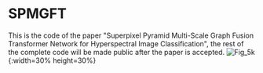 # SPMGFT
This is the code of the paper "Superpixel Pyramid Multi-Scale Graph Fusion Transformer Network for Hyperspectral Image Classification",  the rest of the complete code will be made public after the paper is accepted.
![Fig_5k](https://github.com/user-attachments/assets/a9428787-da96-4c1d-b627-5fa22908f3fd){:width=30% height=30%}
